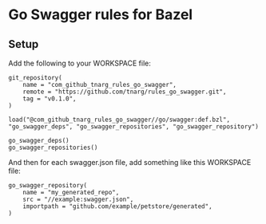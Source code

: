 # Go Swagger rules for Bazel

## Setup

Add the following to your WORKSPACE file:

```bzl
git_repository(
    name = "com_github_tnarg_rules_go_swagger",
    remote = "https://github.com/tnarg/rules_go_swagger.git",
    tag = "v0.1.0",
)

load("@com_github_tnarg_rules_go_swagger//go/swagger:def.bzl", "go_swagger_deps", "go_swagger_repositories", "go_swagger_repository")

go_swagger_deps()
go_swagger_repositories()
```

And then for each swagger.json file, add something like this WORKSPACE file:

```bzl
go_swagger_repository(
    name = "my_generated_repo",
    src = "//example:swagger.json",
    importpath = "github.com/example/petstore/generated",
)
```
